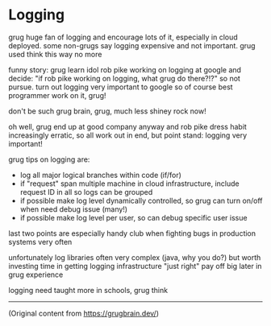 # Logging

grug huge fan of logging and encourage lots of it, especially in cloud deployed. some non-grugs say
logging expensive and not important. grug used think this way no more

funny story: grug learn idol rob pike working on logging at google and decide: "if rob pike working
on logging, what grug do there?!?" so not pursue. turn out logging very important to google so of
course best programmer work on it, grug!

don't be such grug brain, grug, much less shiney rock now!

oh well, grug end up at good company anyway and rob pike dress habit increasingly erratic, so all
work out in end, but point stand: logging very important!

grug tips on logging are:

- log all major logical branches within code (if/for)
- if "request" span multiple machine in cloud infrastructure, include request ID in all so logs can
  be grouped
- if possible make log level dynamically controlled, so grug can turn on/off when need debug issue
  (many!)
- if possible make log level per user, so can debug specific user issue

last two points are especially handy club when fighting bugs in production systems very often

unfortunately log libraries often very complex (java, why you do?) but worth investing time in
getting logging infrastructure "just right" pay off big later in grug experience

logging need taught more in schools, grug think

---

(Original content from https://grugbrain.dev/)

